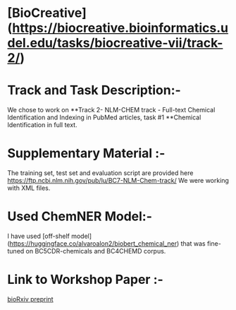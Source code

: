 # [BioCreative] (https://biocreative.bioinformatics.udel.edu/tasks/biocreative-vii/track-2/)

# Track and Task Description:-
We chose to work on  **Track 2- NLM-CHEM track - Full-text Chemical Identification and Indexing in PubMed articles, task #1 **Chemical Identification in full text.

# Supplementary Material :- 

The training set, test set and evaluation script are provided here https://ftp.ncbi.nlm.nih.gov/pub/lu/BC7-NLM-Chem-track/ 
We were working with XML files. 

# Used ChemNER Model:-
I have used [off-shelf model] (https://huggingface.co/alvaroalon2/biobert_chemical_ner) that was fine-tuned on BC5CDR-chemicals and BC4CHEMD corpus.


# Link to Workshop Paper :- 

[bioRxiv preprint](https://www.biorxiv.org/content/10.1101/2021.11.09.467905v1.full.pdf)
